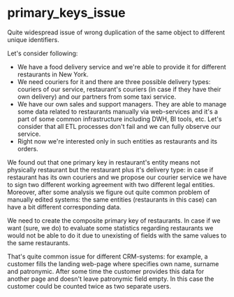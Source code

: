 # primary_keys_issue
Quite widespread issue of wrong duplication of the same object to different unique identifiers.

Let's consider following:
- We have a food delivery service and we're able to provide it for different restaurants in New York.
- We need couriers for it and there are three possible delivery types: couriers of our service, restaurant's couriers (in case if they have their own delivery) and our partners from some taxi service.
- We have our own sales and support managers. They are able to manage some data related to restaurants manually via web-services and it's a part of some common infrastructure including DWH, BI tools, etc. Let's consider that all ETL processes don't fail and we can fully observe our service.
- Right now we're interested only in such entities as restaurants and its orders.

We found out that one primary key in restaurant's entity means not physically restaurant but the restaurant plus it's delivery type: in case if restaurant has its own couriers and we propose our courier service we have to sign two different working agreement with two different legal entities.
Moreover, after some analysis we figure out quite common problem of manually edited systems: the same entities (restaurants in this case) can have a bit different corresponding data.

We need to create the composite primary key of restaurants. In case if we want (sure, we do) to evaluate some statistics regarding restaurants we would not be able to do it due to unexisting of fields with the same values to the same restaurants.

That's quite common issue for different CRM-systems: for example, a customer fills the landing web-page where specifies own name, surname and patronymic. After some time the customer provides this data for another page and doesn't leave patronymic field empty. In this case the customer could be counted twice as two separate users.
